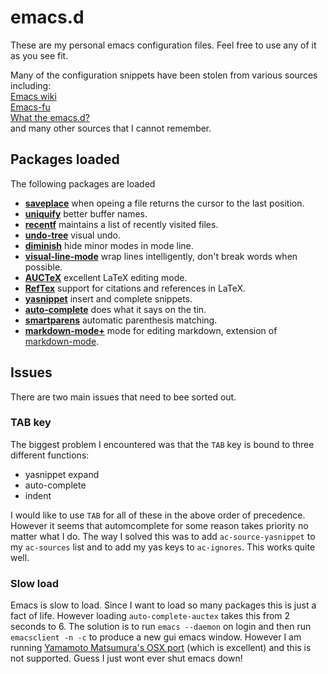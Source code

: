 # emacs.d

These are my personal emacs configuration files. Feel free to use any of it as you see fit.

Many of the configuration snippets have been stolen from various sources including:  
[Emacs wiki](http://www.emacswiki.org)  
[Emacs-fu](http://emacs-fu.blogspot.co.uk)  
[What the emacs.d?](http://whattheemacsd.com)  
and many other sources that I cannot remember.

## Packages loaded

The following packages are loaded

+ **[saveplace](http://www.emacswiki.org/emacs/SavePlace)** when opeing a file returns the cursor to the last position.
+ **[uniquify](https://www.gnu.org/software/emacs/manual/html_node/emacs/Uniquify.html)** better buffer names.
+ **[recentf](https://www.gnu.org/software/emacs/manual/html_node/emacs/File-Conveniences.html)** maintains a list of recently visited files.
+ **[undo-tree](http://www.dr-qubit.org/emacs.php#undo-tree-docs)** visual undo.
+ **[diminish](http://www.emacswiki.org/emacs/DiminishedModes)** hide minor modes in mode line.
+ **[visual-line-mode](http://www.gnu.org/software/emacs/manual/html_node/emacs/Visual-Line-Mode.html)** wrap lines intelligently, don't break words when possible.
+ **[AUCTeX](https://www.gnu.org/software/auctex/)** excellent LaTeX editing mode.
+ **[RefTex](http://www.gnu.org/software/auctex/reftex.html)** support for citations and references in LaTeX.
+ **[yasnippet](https://github.com/capitaomorte/yasnippet)** insert and complete snippets.
+ **[auto-complete](http://cx4a.org/software/auto-complete/)** does what it says on the tin.
+ **[smartparens](https://github.com/Fuco1/smartparens)** automatic parenthesis matching.
+ **[markdown-mode+](https://github.com/milkypostman/markdown-mode-plus)** mode for editing markdown, extension of [markdown-mode](http://jblevins.org/projects/markdown-mode/).

## Issues

There are two main issues that need to bee sorted out.

### TAB key

The biggest problem I encountered was that the `TAB` key is bound to three different
functions:

+ yasnippet expand
+ auto-complete
+ indent

I would like to	 use `TAB` for all of these in the above order of precedence. However 
it seems that automcomplete for some reason takes priority no matter what I do. The 
way I solved this was to add `ac-source-yasnippet` to my `ac-sources` list and to add 
my yas keys to `ac-ignores`. This works quite well.


### Slow load

Emacs is slow to load. Since I want to load so many packages this is just a fact of life. However loading `auto-complete-auctex` takes this from 2 seconds to 6. The solution is to run `emacs --daemon` on login and then run `emacsclient -n -c` to produce a new gui emacs window. However I am running [Yamamoto Matsumura's OSX port](https://github.com/railwaycat/emacs-mac-port) (which is excellent) and this is not supported. Guess I just wont ever shut emacs down!


